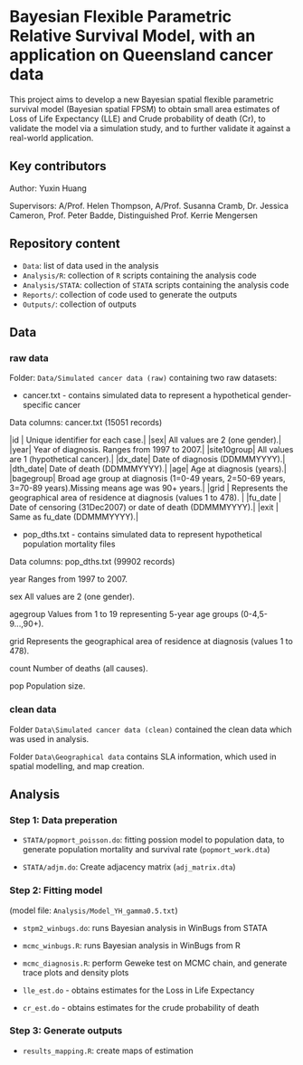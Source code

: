 # Bayesian Flexible Parametric Relative Survival Model, with an application on Queensland cancer data 

This project aims to develop a new Bayesian spatial flexible parametric survival
model (Bayesian spatial FPSM) to obtain small area estimates of Loss of Life Expectancy
(LLE) and Crude probability of death (Cr), to validate the model via a simulation study, and
to further validate it against a real-world application.

## Key contributors

Author: Yuxin Huang

Supervisors:
A/Prof. Helen Thompson,
A/Prof. Susanna Cramb,
Dr. Jessica Cameron,
Prof. Peter Badde,
Distinguished Prof. Kerrie Mengersen

## Repository content

- `Data`: list of data used in the analysis
- `Analysis/R`: collection of `R` scripts containing the analysis code
- `Analysis/STATA`: collection of `STATA` scripts containing the analysis code
- `Reports/`: collection of code used to generate the outputs
- `Outputs/`: collection of outputs

## Data

### raw data

Folder: `Data/Simulated cancer data (raw)` containing two raw datasets:
- cancer.txt -  contains simulated data to represent 
              a hypothetical gender-specific cancer

Data columns: cancer.txt (15051 records)

|id	|	Unique identifier for each case.|
|sex|	All values are 2 (one gender).|
|year|		Year of diagnosis. Ranges from 1997 to 2007.|
|site10group|	All values are 1 (hypothetical cancer).|
|dx_date|		Date of diagnosis (DDMMMYYYY).|
|dth_date|	Date of death (DDMMMYYYY).|
|age|		Age at diagnosis (years).|
|bagegroup|	Broad age group at diagnosis (1=0-49 years, 2=50-69 years, 3=70-89 years).Missing means age was 90+ years.|
|grid	|	Represents the geographical area of residence at diagnosis (values 1 to 478). |
|fu_date	|	Date of censoring (31Dec2007) or date of death (DDMMMYYYY).|
|exit	|	Same as fu_date (DDMMMYYYY).|


- pop_dths.txt - contains simulated data to represent hypothetical 
                 population mortality files

Data columns: pop_dths.txt (99902 records)

year		Ranges from 1997 to 2007.

sex		All values are 2 (one gender).

agegroup	Values from 1 to 19 representing 5-year age groups (0-4,5-9...,90+).

grid		Represents the geographical area of residence at diagnosis (values 1 to 478). 

count		Number of deaths (all causes).

pop		Population size.

### clean data
Folder `Data\Simulated cancer data (clean)` contained the clean data which was used in analysis.

Folder `Data\Geographical data` contains SLA information, which used in spatial modelling, and map creation.


## Analysis

### Step 1: Data preperation
- `STATA/popmort_poisson.do`:  fitting possion model to population data, to generate population mortality and survival rate (`popmort_work.dta`)

- `STATA/adjm.do`: Create adjacency matrix  (`adj_matrix.dta`)

### Step 2: Fitting model
(model file: `Analysis/Model_YH_gamma0.5.txt`)
-  `stpm2_winbugs.do`: runs Bayesian analysis in WinBugs from STATA

-  `mcmc_winbugs.R`: runs Bayesian analysis in WinBugs from R

-  `mcmc_diagnosis.R`: perform Geweke test on MCMC chain, and generate trace plots and density plots

- `lle_est.do` - obtains estimates for the Loss in Life Expectancy 

- `cr_est.do` - obtains estimates for the crude probability of death  

### Step 3: Generate outputs
- `results_mapping.R`: create maps of estimation


